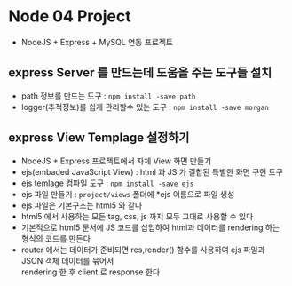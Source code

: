 # Node 04 Project

- NodeJS + Express + MySQL 연동 프로젝트

## express Server 를 만드는데 도움을 주는 도구들 설치

- path 정보를 만드는 도구 : `npm install -save path`
- logger(추적정보)를 쉽게 관리할수 있는 도구 : `npm install -save morgan`

## express View Templage 설정하기

- NodeJS + Express 프로젝트에서 자체 View 화면 만들기
- ejs(embaded JavaScript View) : html 과 JS 가 결합된 특별한 화면 구현 도구
- ejs temlage 컴파일 도구 : `npm install -save ejs`
- ejs 파일 만들기 : `project/views` 폴더에 \*ejs 이름으로 파일 생성
- ejs 파일은 기본구조는 html5 와 같다
- html5 에서 사용하는 모든 tag, css, js 까지 모두 그대로 사용할 수 있다
- 기본적으로 html5 문서에 JS 코드를 삽입하여 html과 데이터를 rendering 하는 형식의 코드를 만든다
- router 에서는 데이터가 준비되면 res,render() 함수를 사용하여 ejs 파일과 JSON 객체 데이터를 묶어서  
  rendering 한 후 client 로 response 한다
